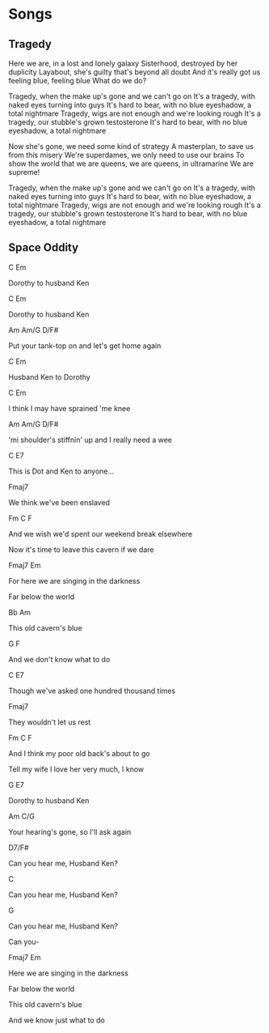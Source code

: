 # Songs

## Tragedy

Here we are, in a lost and lonely galaxy
Sisterhood, destroyed by her duplicity
Layabout, she's guilty that's beyond all doubt
And it's really got us feeling blue, feeling blue
What do we do?

Tragedy, when the make up's gone and we can't go on
It's a tragedy, with naked eyes turning into guys
It's hard to bear, with no blue eyeshadow, a total nightmare
Tragedy, wigs are not enough and we're looking rough
It's a tragedy, our stubble's grown testosterone
It's hard to bear, with no blue eyeshadow, a total nightmare

Now she's gone, we need some kind of strategy
A masterplan, to save us from this misery
We're superdames, we only need to use our brains
To show the world that we are queens, we are queens, in ultramarine
We are supreme!

Tragedy, when the make up's gone and we can't go on
It's a tragedy, with naked eyes turning into guys
It's hard to bear, with no blue eyeshadow, a total nightmare
Tragedy, wigs are not enough and we're looking rough
It's a tragedy, our stubble's grown testosterone
It's hard to bear, with no blue eyeshadow, a total nightmare

## Space Oddity

C Em

Dorothy to husband Ken

C Em

Dorothy to husband Ken

Am Am/G D/F#

Put your tank-top on and let's get home again

C Em

Husband Ken to Dorothy

C Em

I think I may have sprained 'me knee

Am Am/G D/F#

'mi shoulder's stiffnin' up and I really need a wee

C E7

This is Dot and Ken to anyone...

Fmaj7

We think we've been enslaved

Fm C F

And we wish we'd spent our weekend break elsewhere

Now it's time to leave this cavern if we dare

Fmaj7 Em

For here we are singing in the darkness

Far below the world

Bb Am

This old cavern's blue

G F

And we don't know what to do

C E7

Though we've asked one hundred thousand times

Fmaj7

They wouldn't let us rest

Fm C F

And I think my poor old back's about to go

Tell my wife I love her very much, I know

G E7

Dorothy to husband Ken

Am C/G

Your hearing's gone, so I'll ask again

D7/F#

Can you hear me, Husband Ken?

C

Can you hear me, Husband Ken?

G

Can you hear me, Husband Ken?

Can you-

Fmaj7 Em

Here we are singing in the darkness

Far below the world

This old cavern's blue

And we know just what to do

